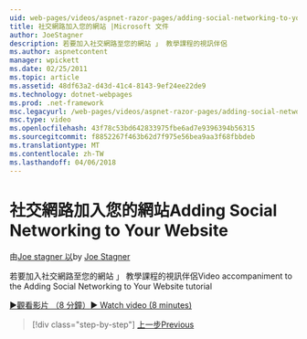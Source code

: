 ```yaml
---
uid: web-pages/videos/aspnet-razor-pages/adding-social-networking-to-your-website
title: 社交網路加入您的網站 |Microsoft 文件
author: JoeStagner
description: 若要加入社交網路至您的網站 」 教學課程的視訊伴侶
ms.author: aspnetcontent
manager: wpickett
ms.date: 02/25/2011
ms.topic: article
ms.assetid: 48df63a2-d43d-41c4-8143-9ef24ee22de9
ms.technology: dotnet-webpages
ms.prod: .net-framework
msc.legacyurl: /web-pages/videos/aspnet-razor-pages/adding-social-networking-to-your-website
msc.type: video
ms.openlocfilehash: 43f78c53bd642833975fbe6ad7e9396394b56315
ms.sourcegitcommit: f8852267f463b62d7f975e56bea9aa3f68fbbdeb
ms.translationtype: MT
ms.contentlocale: zh-TW
ms.lasthandoff: 04/06/2018
---
```

<a name="adding-social-networking-to-your-website"></a><span data-ttu-id="ef8e1-103">社交網路加入您的網站</span><span class="sxs-lookup"><span data-stu-id="ef8e1-103">Adding Social Networking to Your Website</span></span>
====================
<span data-ttu-id="ef8e1-104">由[Joe stagner 以](https://github.com/JoeStagner)</span><span class="sxs-lookup"><span data-stu-id="ef8e1-104">by [Joe Stagner](https://github.com/JoeStagner)</span></span>

<span data-ttu-id="ef8e1-105">若要加入社交網路至您的網站 」 教學課程的視訊伴侶</span><span class="sxs-lookup"><span data-stu-id="ef8e1-105">Video accompaniment to the Adding Social Networking to Your Website tutorial</span></span>

[<span data-ttu-id="ef8e1-106">&#9654;觀看影片 （8 分鐘）</span><span class="sxs-lookup"><span data-stu-id="ef8e1-106">&#9654; Watch video (8 minutes)</span></span>](https://channel9.msdn.com/Blogs/ASP-NET-Site-Videos/adding-social-networking-to-your-website)

> [!div class="step-by-step"]
> [<span data-ttu-id="ef8e1-107">上一步</span><span class="sxs-lookup"><span data-stu-id="ef8e1-107">Previous</span></span>](adding-search-to-your-web-site.md)
